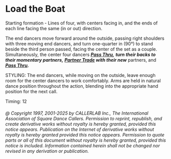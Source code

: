 
# Load the Boat

Starting formation - Lines of four, with centers facing in, and
the ends of each line facing the same (in or out) direction. 

The end dancers move forward around the outside, passing right shoulders with three
moving end dancers, and turn one-quarter in (90°) to stand beside the third person
passed, facing the center of the set as a couple. Simultaneously, the center four dancers
***[Pass Thru](../b1/pass_thru.md),***
***turn their backs to their momentary partners,***
***[Partner Trade](../b2/trade.md) with their new***
partners, and
***[Pass Thru](../b1/pass_thru.md).***

STYLING: The end dancers, while moving on the outside, leave enough room for the center dancers to work comfortably. Arms are held in  natural dance position throughout the action, blending into the appropriate hand position for the next call.

Timing: 12

###### @ Copyright 1997, 2001-2025 by CALLERLAB Inc., The International Association of Square Dance Callers. Permission to reprint, republish, and create derivative works without royalty is hereby granted, provided this notice appears. Publication on the Internet of derivative works without royalty is hereby granted provided this notice appears. Permission to quote parts or all of this document without royalty is hereby granted, provided this notice is included. Information contained herein shall not be changed nor revised in any derivation or publication.

